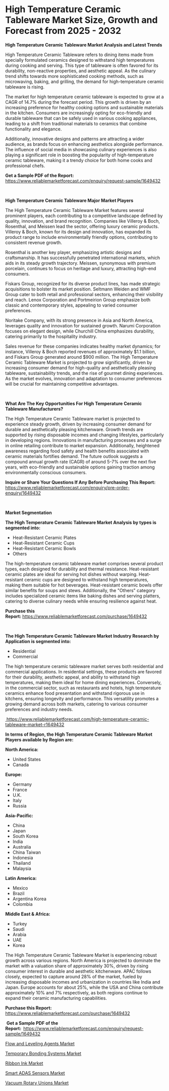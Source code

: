 <p><h1>High Temperature Ceramic Tableware Market Size, Growth and Forecast from 2025 - 2032</h1></p><p><strong>High Temperature Ceramic Tableware Market Analysis and Latest Trends</strong></p>
<p><p>High Temperature Ceramic Tableware refers to dining items made from specially formulated ceramics designed to withstand high temperatures during cooking and serving. This type of tableware is often favored for its durability, non-reactive properties, and aesthetic appeal. As the culinary trend shifts towards more sophisticated cooking methods, such as microwaving, baking, and grilling, the demand for high-temperature ceramic tableware is rising.</p><p>The market for high temperature ceramic tableware is expected to grow at a CAGR of 14.7% during the forecast period. This growth is driven by an increasing preference for healthy cooking options and sustainable materials in the kitchen. Consumers are increasingly opting for eco-friendly and durable tableware that can be safely used in various cooking appliances, leading to a shift from traditional materials to ceramics that combine functionality and elegance.</p><p>Additionally, innovative designs and patterns are attracting a wider audience, as brands focus on enhancing aesthetics alongside performance. The influence of social media in showcasing culinary experiences is also playing a significant role in boosting the popularity of high-temperature ceramic tableware, making it a trendy choice for both home cooks and professional chefs.</p></p>
<p><strong>Get a Sample PDF of the Report:&nbsp;</strong> <a href="https://www.reliablemarketforecast.com/enquiry/request-sample/1649432?utm_campaign=1080&utm_medium=2&utm_source=Github&utm_content=ia&utm_term=26032025&utm_id=high-temperature-ceramic-tableware">https://www.reliablemarketforecast.com/enquiry/request-sample/1649432</a></p>
<p>&nbsp;</p>
<p><strong>High Temperature Ceramic Tableware Major Market Players</strong></p>
<p><p>The High Temperature Ceramic Tableware Market features several prominent players, each contributing to a competitive landscape defined by quality, innovation, and brand recognition. Companies like Villeroy & Boch, Rosenthal, and Meissen lead the sector, offering luxury ceramic products. Villeroy & Boch, known for its design and innovation, has expanded its product range to include environmentally friendly options, contributing to consistent revenue growth.</p><p>Rosenthal is another key player, emphasizing artistic designs and craftsmanship. It has successfully penetrated international markets, which aids in its steady growth trajectory. Meissen, synonymous with premium porcelain, continues to focus on heritage and luxury, attracting high-end consumers.</p><p>Fiskars Group, recognized for its diverse product lines, has made strategic acquisitions to bolster its market position. Seltmann Weiden and WMF Group cater to both retail and professional sectors, enhancing their visibility and reach. Lenox Corporation and Portmeirion Group emphasize both classic and contemporary styles, appealing to varied consumer preferences.</p><p>Noritake Company, with its strong presence in Asia and North America, leverages quality and innovation for sustained growth. Narumi Corporation focuses on elegant design, while Churchill China emphasizes durability, catering primarily to the hospitality industry. </p><p>Sales revenue for these companies indicates healthy market dynamics; for instance, Villeroy & Boch reported revenues of approximately $1.1 billion, and Fiskars Group generated around $900 million. The High Temperature Ceramic Tableware Market is projected to grow significantly, driven by increasing consumer demand for high-quality and aesthetically pleasing tableware, sustainability trends, and the rise of gourmet dining experiences. As the market evolves, innovation and adaptation to consumer preferences will be crucial for maintaining competitive advantages.</p></p>
<p>&nbsp;</p>
<p><strong>What Are The Key Opportunities For High Temperature Ceramic Tableware Manufacturers?</strong></p>
<p><p>The High Temperature Ceramic Tableware market is projected to experience steady growth, driven by increasing consumer demand for durable and aesthetically pleasing kitchenware. Growth trends are supported by rising disposable incomes and changing lifestyles, particularly in developing regions. Innovations in manufacturing processes and a surge in online retailing contribute to market expansion. Additionally, heightened awareness regarding food safety and health benefits associated with ceramic materials fortifies demand. The future outlook suggests a compound annual growth rate (CAGR) of around 5-7% over the next five years, with eco-friendly and sustainable options gaining traction among environmentally conscious consumers.</p></p>
<p><strong>Inquire or Share Your Questions If Any Before Purchasing This Report:</strong> <a href="https://www.reliablemarketforecast.com/enquiry/pre-order-enquiry/1649432?utm_campaign=1080&utm_medium=2&utm_source=Github&utm_content=ia&utm_term=26032025&utm_id=high-temperature-ceramic-tableware">https://www.reliablemarketforecast.com/enquiry/pre-order-enquiry/1649432</a></p>
<p>&nbsp;</p>
<p><strong>Market Segmentation</strong></p>
<p><strong>The High Temperature Ceramic Tableware Market Analysis by types is segmented into:</strong></p>
<p><ul><li>Heat-Resistant Ceramic Plates</li><li>Heat-Resistant Ceramic Cups</li><li>Heat-Resistant Ceramic Bowls</li><li>Others</li></ul></p>
<p><p>The high-temperature ceramic tableware market comprises several product types, each designed for durability and thermal resistance. Heat-resistant ceramic plates are ideal for serving hot dishes without warping. Heat-resistant ceramic cups are designed to withstand high temperatures, making them suitable for hot beverages. Heat-resistant ceramic bowls offer similar benefits for soups and stews. Additionally, the "Others" category includes specialized ceramic items like baking dishes and serving platters, catering to diverse culinary needs while ensuring resilience against heat.</p></p>
<p><strong>Purchase this Report:&nbsp;</strong><a href="https://www.reliablemarketforecast.com/purchase/1649432?utm_campaign=1080&utm_medium=2&utm_source=Github&utm_content=ia&utm_term=26032025&utm_id=high-temperature-ceramic-tableware">https://www.reliablemarketforecast.com/purchase/1649432</a></p>
<p>&nbsp;</p>
<p><strong>The High Temperature Ceramic Tableware Market Industry Research by Application is segmented into:</strong></p>
<p><ul><li>Residential</li><li>Commercial</li></ul></p>
<p><p>The high temperature ceramic tableware market serves both residential and commercial applications. In residential settings, these products are favored for their durability, aesthetic appeal, and ability to withstand high temperatures, making them ideal for home dining experiences. Conversely, in the commercial sector, such as restaurants and hotels, high temperature ceramics enhance food presentation and withstand rigorous use in kitchens, ensuring longevity and performance. This versatility promotes a growing demand across both markets, catering to various consumer preferences and industry needs.</p></p>
<p><a href="https://www.reliablemarketforecast.com/high-temperature-ceramic-tableware-market-r1649432?utm_campaign=1080&utm_medium=2&utm_source=Github&utm_content=ia&utm_term=26032025&utm_id=high-temperature-ceramic-tableware">&nbsp;https://www.reliablemarketforecast.com/high-temperature-ceramic-tableware-market-r1649432</a></p>
<p><strong>In terms of Region, the High Temperature Ceramic Tableware Market Players available by Region are:</strong></p>
<p>
    <p> <strong> North America: </strong>
        <ul>
            <li>United States</li>
            <li>Canada</li>
        </ul>
        </p> 
    <p> <strong> Europe: </strong>
        <ul>
            <li>Germany</li>
            <li>France</li>
            <li>U.K.</li>
            <li>Italy</li>
            <li>Russia</li>
        </ul>
        </p> 
    <p> <strong> Asia-Pacific: </strong>
        <ul>
            <li>China</li>
            <li>Japan</li>
            <li>South Korea</li>
            <li>India</li>
            <li>Australia</li>
            <li>China Taiwan</li>
            <li>Indonesia</li>
            <li>Thailand</li>
            <li>Malaysia</li>
        </ul>
        </p> 
    <p> <strong> Latin America: </strong>
        <ul>
            <li>Mexico</li>
            <li>Brazil</li>
            <li>Argentina Korea</li>
            <li>Colombia</li>
        </ul>
        </p> 
    <p> <strong> Middle East & Africa: </strong>
        <ul>
            <li>Turkey</li>
            <li>Saudi</li>
            <li>Arabia</li>
            <li>UAE</li>
            <li>Korea</li>
        </ul>
    </p>
    </p>
<p><p>The High Temperature Ceramic Tableware Market is experiencing robust growth across various regions. North America is projected to dominate the market with a valuation share of approximately 30%, driven by rising consumer interest in durable and aesthetic kitchenware. APAC follows closely, expected to capture around 28% of the market, fueled by increasing disposable incomes and urbanization in countries like India and Japan. Europe accounts for about 25%, while the USA and China contribute approximately 10% and 7% respectively, as both regions continue to expand their ceramic manufacturing capabilities.</p></p>
<p><strong>Purchase this Report: </strong><a href="https://www.reliablemarketforecast.com/purchase/1649432?utm_campaign=1080&utm_medium=2&utm_source=Github&utm_content=ia&utm_term=26032025&utm_id=high-temperature-ceramic-tableware">https://www.reliablemarketforecast.com/purchase/1649432</a></p>
<p>&nbsp;<strong>Get a Sample PDF of the Report:&nbsp;&nbsp;</strong><a href="https://www.reliablemarketforecast.com/enquiry/request-sample/1649432?utm_campaign=1080&utm_medium=2&utm_source=Github&utm_content=ia&utm_term=26032025&utm_id=high-temperature-ceramic-tableware">https://www.reliablemarketforecast.com/enquiry/request-sample/1649432</a></p>
<p><strong></strong></p>
<p><p><a href="https://github.com/pezezlarue7h/Market-Research-Report-List-1/blob/main/flow-and-leveling-agents-market.md?utm_campaign=1080&utm_medium=2&utm_source=Github&utm_content=ia&utm_term=26032025&utm_id=high-temperature-ceramic-tableware">Flow and Leveling Agents Market</a></p><p><a href="https://github.com/lazloklitz2e/Market-Research-Report-List-1/blob/main/temporary-bonding-systems-market.md?utm_campaign=1080&utm_medium=2&utm_source=Github&utm_content=ia&utm_term=26032025&utm_id=high-temperature-ceramic-tableware">Temporary Bonding Systems Market</a></p><p><a href="https://github.com/onutsheinz/Market-Research-Report-List-1/blob/main/ribbon-ink-market.md?utm_campaign=1080&utm_medium=2&utm_source=Github&utm_content=ia&utm_term=26032025&utm_id=high-temperature-ceramic-tableware">Ribbon Ink Market</a></p><p><a href="https://github.com/wycheelwayeu/Market-Research-Report-List-1/blob/main/smart-adas-sensors-market.md?utm_campaign=1080&utm_medium=2&utm_source=Github&utm_content=ia&utm_term=26032025&utm_id=high-temperature-ceramic-tableware">Smart ADAS Sensors Market</a></p><p><a href="https://github.com/rueffmuoloqw/Market-Research-Report-List-1/blob/main/vacuum-rotary-unions-market.md?utm_campaign=1080&utm_medium=2&utm_source=Github&utm_content=ia&utm_term=26032025&utm_id=high-temperature-ceramic-tableware">Vacuum Rotary Unions Market</a></p></p>